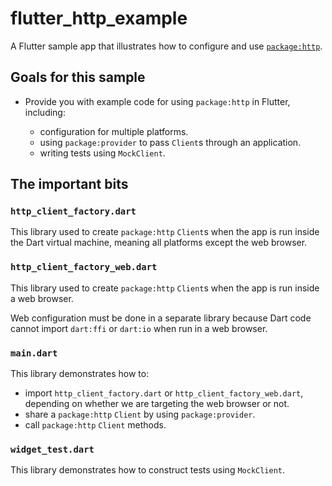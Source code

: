 # flutter_http_example

A Flutter sample app that illustrates how to configure and use
[`package:http`](https://pub.dev/packages/http).

## Goals for this sample

* Provide you with example code for using `package:http` in Flutter,
  including:

    * configuration for multiple platforms.
    * using `package:provider` to pass `Client`s through an application.
    * writing tests using `MockClient`.

## The important bits

### `http_client_factory.dart`

This library used to create `package:http` `Client`s when the app is run inside
the Dart virtual machine, meaning all platforms except the web browser.

### `http_client_factory_web.dart`

This library used to create `package:http` `Client`s when the app is run inside
a web browser.

Web configuration must be done in a separate library because Dart code cannot
import `dart:ffi` or `dart:io` when run in a web browser.

### `main.dart`

This library demonstrates how to:

* import `http_client_factory.dart` or `http_client_factory_web.dart`,
  depending on whether we are targeting the web browser or not.
* share a `package:http` `Client` by using `package:provider`.
* call `package:http` `Client` methods.

### `widget_test.dart`

This library demonstrates how to construct tests using `MockClient`.
